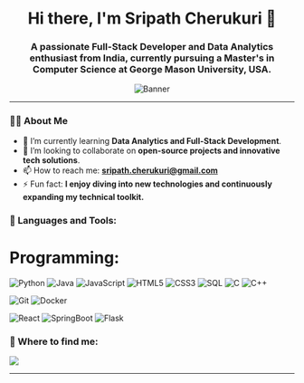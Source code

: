 <h1 align="center">Hi there, I'm Sripath Cherukuri 👋</h1>
<h3 align="center">A passionate Full-Stack Developer and Data Analytics enthusiast from India, currently pursuing a Master's in Computer Science at George Mason University, USA.</h3>

<p align="center">
  <img src="https://user-images.githubusercontent.com/path/to/your/banner.png" alt="Banner">
</p>

---

### 🙋‍♂️ About Me
- 🌱 I’m currently learning **Data Analytics and Full-Stack Development**.
- 👯 I’m looking to collaborate on **open-source projects and innovative tech solutions**.
- 📫 How to reach me: **sripath.cherukuri@gmail.com**
- ⚡ Fun fact: **I enjoy diving into new technologies and continuously expanding my technical toolkit.**

### 🚀 Languages and Tools:

<p>
  <h1>Programming:</h1>
  <img src="https://img.shields.io/badge/Python-%233776AB.svg?&style=for-the-badge&logo=python&logoColor=white" alt="Python"/>
  <img src="https://img.shields.io/badge/Java-%23007396.svg?&style=for-the-badge&logo=java&logoColor=white" alt="Java"/>
  <img src="https://img.shields.io/badge/JavaScript-%23F7DF1E.svg?&style=for-the-badge&logo=javascript&logoColor=black" alt="JavaScript"/>
  <img src="https://img.shields.io/badge/HTML5-%23E34F26.svg?&style=for-the-badge&logo=html5&logoColor=white" alt="HTML5"/>
  <img src="https://img.shields.io/badge/CSS3-%231572B6.svg?&style=for-the-badge&logo=css3&logoColor=white" alt="CSS3"/>
  <img src="https://img.shields.io/badge/SQL-%2300f.svg?&style=for-the-badge&logo=sql&logoColor=white" alt="SQL"/>
  <img src="https://img.shields.io/badge/C-%23A8B9CC.svg?&style=for-the-badge&logo=c&logoColor=black" alt="C"/>
  <img src="https://img.shields.io/badge/C++-%2300599C.svg?&style=for-the-badge&logo=c%2B%2B&logoColor=white" alt="C++"/>
</p>

<p>
  <img src="https://img.shields.io/badge/Git-%23F05032.svg?&style=for-the-badge&logo=git&logoColor=white" alt="Git"/>
  <img src="https://img.shields.io/badge/Docker-%232496ED.svg?&style=for-the-badge&logo=docker&logoColor=white" alt="Docker"/>
</p>

<p>
  <img src="https://img.shields.io/badge/React-%2361DAFB.svg?&style=for-the-badge&logo=react&logoColor=black" alt="React"/>
  <img src="https://img.shields.io/badge/SpringBoot-%236DB33F.svg?&style=for-the-badge&logo=spring-boot&logoColor=white" alt="SpringBoot"/>
  <img src="https://img.shields.io/badge/Flask-%23000.svg?&style=for-the-badge&logo=flask&logoColor=white" alt="Flask"/>
</p>

### 💼 Where to find me:
<p>
  <a href="https://linkedin.com/in/link-to-your-profile"><img src="https://img.shields.io/badge/LinkedIn-%230077B5.svg?&style=for-the-badge&logo=linkedin&logoColor=white"/></a>
</p>

---
